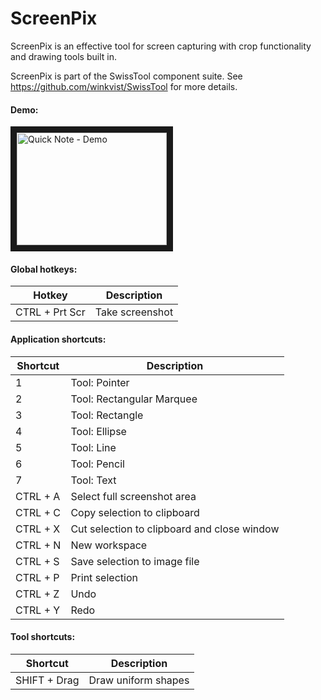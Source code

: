 # ScreenPix
ScreenPix is an effective tool for screen capturing with crop functionality and drawing tools built in.

ScreenPix is part of the SwissTool component suite.
See https://github.com/winkvist/SwissTool for more details.

#### Demo: 

<a href="http://www.youtube.com/watch?feature=player_embedded&v=dcjNhiJ8808" target="_blank"><img src="https://i.ytimg.com/vi/dcjNhiJ8808/hqdefault.jpg?sqp=-oaymwEZCPYBEIoBSFXyq4qpAwsIARUAAIhCGAFwAQ==&rs=AOn4CLCYLKC_bIa9rji0fJSEm5V7WmjUGQ" 
alt="Quick Note - Demo" width="240" height="180" border="10" /></a>

#### Global hotkeys:

| Hotkey         | Description                      |
| -------------- | -------------------------------- |
| CTRL + Prt Scr | Take screenshot                  |

#### Application shortcuts:

| Shortcut | Description                                 |
| -------- | ------------------------------------------- |
| 1        | Tool: Pointer                               |
| 2        | Tool: Rectangular Marquee                   |
| 3        | Tool: Rectangle                             |
| 4        | Tool: Ellipse                               |
| 5        | Tool: Line                                  |
| 6        | Tool: Pencil                                |
| 7        | Tool: Text                                  |
| CTRL + A | Select full screenshot area                 |
| CTRL + C | Copy selection to clipboard                 |
| CTRL + X | Cut selection to clipboard and close window |
| CTRL + N | New workspace                               |
| CTRL + S | Save selection to image file                |
| CTRL + P | Print selection                             |
| CTRL + Z | Undo                                        |
| CTRL + Y | Redo                                        |

#### Tool shortcuts:

| Shortcut     | Description         |
| ------------ | ------------------- |
| SHIFT + Drag | Draw uniform shapes |

